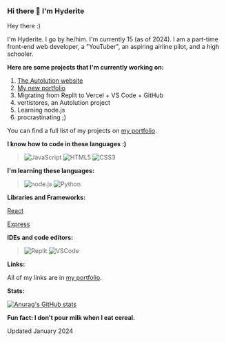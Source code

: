 ### Hi there 👋 I'm **Hyderite**

<!--
**Hyderite/Hyderite** is a ✨ _special_ ✨ repository because its `README.md` (this file) appears on your GitHub profile.

Here are some ideas to get you started:

- 🔭 I’m currently working on ...
- 🌱 I’m currently learning ...
- 👯 I’m looking to collaborate on ...
- 🤔 I’m looking for help with ...
- 💬 Ask me about ...
- 📫 How to reach me: ...
- 😄 Pronouns: ...
- ⚡ Fun fact: ...
-->

Hey there :)

I'm Hyderite. I go by he/him. I'm currently 15 (as of 2024). I am a part-time front-end web developer, a "YouTuber", an aspiring airline pilot, and a high schooler. 

**Here are some projects that I'm currently working on:**

1. [The Autolution website](https://autolution.vercel.app/)
2. [My new portfolio](https://new.hyderite.dev/)
3. Migrating from Replit to Vercel + VS Code + GitHub
4. vertistores, an Autolution project
5. Learning node.js
6. procrastinating ;)

You can find a full list of my projects on [my portfolio](https://hyderite.dev/).

**I know how to code in these languages :)**

> ![JavaScript](https://img.shields.io/badge/JavaScript-F7DF1E?style=for-the-badge&logo=javascript&logoColor=black)
> ![HTML5](https://img.shields.io/badge/html5-%23E34F26.svg?style=for-the-badge&logo=html5&logoColor=white)
> ![CSS3](https://img.shields.io/badge/CSS3-blue?style=for-the-badge&logo=css3&logoColor=white)

**I'm learning these languages:**

> ![node.js](https://img.shields.io/badge/node.js-43853D?style=for-the-badge&logo=node.js&logoColor=white)
> ![Python](https://img.shields.io/badge/python-3670A0?style=for-the-badge&logo=python&logoColor=ffdd54)

**Libraries and Frameworks:**

[React](https://react.dev/)

[Express](https://expressjs.com/)

**IDEs and code editors:**

> ![Replit](https://img.shields.io/badge/Replit-black?style=for-the-badge&logo=replit)
> ![VSCode](https://img.shields.io/badge/VSCode-blue?style=for-the-badge&logo=visualstudiocode)

**Links:**

All of my links are in [my portfolio](https://hyderite.dev/#footer).

**Stats:**

[![Anurag's GitHub stats](https://github-readme-stats.vercel.app/api?username=Hyderite&theme=shadow_red&bg_color=000000)](https://github.com/anuraghazra/github-readme-stats)

**Fun fact: I don't pour milk when I eat cereal.**

Updated January 2024

